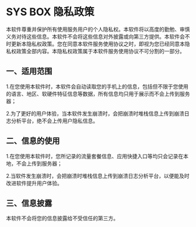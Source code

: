 # SYS BOX 隐私政策

本软件尊重并保护所有使用服务用户的个人隐私权。本软件将以高度的勤勉、审慎义务对待这些信息。本软件不会将这些信息对外披露或向第三方提供。本软件会不时更新本隐私权政策。您在同意本软件服务使用协议之时，即视为您已经同意本隐私权政策全部内容。本隐私权政策属于本软件服务使用协议不可分割的一部分。

## 一、适用范围
1.在您使用本软件时，本软件会自动读取您的手机上的信息，包括但不限于您使用的语言、地区、软硬件特征信息等数据，所有信息均只用于展示而不会上传到服务器；

2.为了更好的用户体验，当本软件发生崩溃时，会把崩溃时堆栈信息上传到崩溃日志分析平台，绝不会上传用户隐私信息。

## 二、信息的使用
1.在您使用本软件时，您所记录的流量套餐信息、应用快捷入口等均只会记录在本地，不会上传到服务器；

2.当软件发生崩溃时，会把崩溃时堆栈信息上传到崩溃日志分析平台，以便能及时改进软件提升用户体验。

## 三、信息披露
本软件不会将您的信息披露给不受信任的第三方。